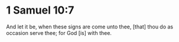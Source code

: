 # 1 Samuel 10:7

And let it be, when these signs are come unto thee, [that] thou do as occasion serve thee; for God [is] with thee.